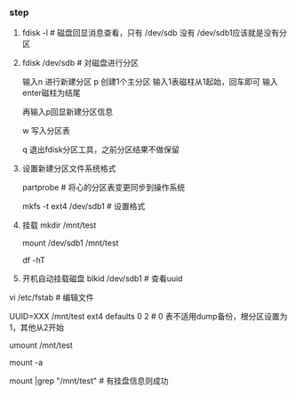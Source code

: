 ### step

1. fdisk -l # 磁盘回显消息查看，只有 /dev/sdb 没有 /dev/sdb1应该就是没有分区
2. fdisk /dev/sdb  # 对磁盘进行分区

   输入n 进行新建分区
   p 创建1个主分区
   输入1表磁柱从1起始，回车即可
   输入enter磁柱为结尾

   再输入p回显新建分区信息

   w 写入分区表

   q 退出fdisk分区工具，之前分区结果不做保留

3. 设置新建分区文件系统格式

   partprobe # 将心的分区表变更同步到操作系统

   mkfs -t ext4 /dev/sdb1 # 设置格式

4. 挂载
   mkdir /mnt/test

   mount /dev/sdb1 /mnt/test

   df -hT

5. 开机自动挂载磁盘
blkid /dev/sdb1   # 查看uuid

vi /etc/fstab # 编辑文件

   UUID=XXX /mnt/test ext4 defaults 0 2    # 0 表不适用dump备份，根分区设置为1，其他从2开始

umount /mnt/test
   
mount -a

mount |grep "/mnt/test" # 有挂盘信息则成功

   
